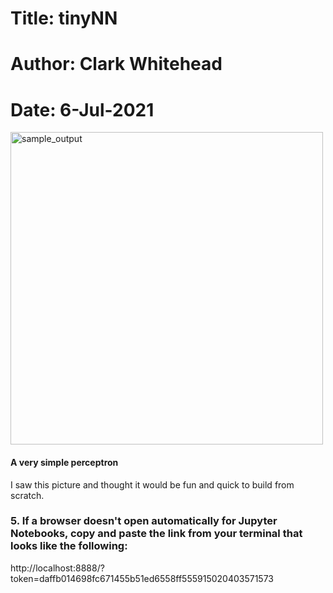 # Title: tinyNN
# Author: Clark Whitehead
# Date: 6-Jul-2021

<img src="https://github.com/Clark-Whitehead/tinyNN/blob/master/index.png?raw=true" width="500" alt="sample_output">

#### A very simple perceptron

I saw this picture and thought it would be fun and quick to build from scratch.

### 5. If a browser doesn't open automatically for Jupyter Notebooks, copy and paste the link from your terminal that looks like the following:

<p>http://localhost:8888/?token=daffb014698fc671455b51ed6558ff555915020403571573</p>
